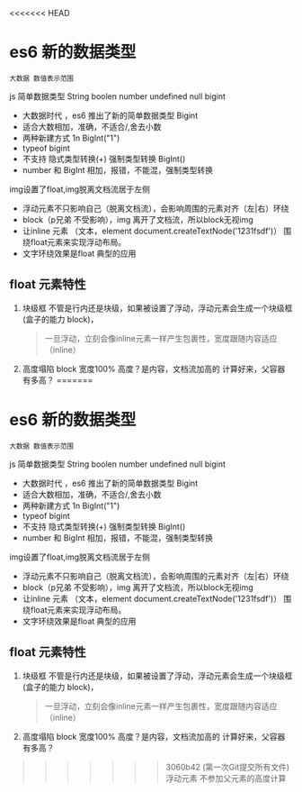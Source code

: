 <<<<<<< HEAD
<!--
 * @Author: ZYH
 * @Email: 1522302196@qq.com
 * @GiteeId: colincclala
 * @Date: 2022-04-26 15:24:36
 * @LastEditTime: 2022-04-26 16:45:49
 * @Description: 
 * 
-->
# es6 新的数据类型
    大数据 数值表示范围

js 简单数据类型
    String  boolen  number  undefined  null   bigint


- 大数据时代 ，es6 推出了新的简单数据类型  Bigint
- 适合大数相加，准确，不适合/,舍去小数
- 两种新建方式 1n BigInt("1")
- typeof bigint
- 不支持 隐式类型转换(+)   强制类型转换  BigInt()
- number 和 BigInt 相加，报错，不能混，强制类型转换


img设置了float,img脱离文档流居于左侧
- 浮动元素不只影响自己（脱离文档流），会影响周围的元素对齐（左|右）环绕
- block（p兄弟 不受影响），img 离开了文档流，所以block无视img
- 让inline 元素 （文本，element document.createTextNode('1231fsdf')） 围绕float元素来实现浮动布局。
- 文字环绕效果是float 典型的应用 




## float 元素特性

1. 块级框
    不管是行内还是块级，如果被设置了浮动，浮动元素会生成一个块级框(盒子的能力 block)，
    > 一旦浮动，立刻会像inline元素一样产生包裹性，宽度跟随内容适应（inline）

2. 高度塌陷
    block 宽度100%
    高度？是内容，文档流加高的   计算好来，父容器有多高？
=======
<!--
 * @Author: ZYH
 * @Email: 1522302196@qq.com
 * @GiteeId: colincclala
 * @Date: 2022-04-26 15:24:36
 * @LastEditTime: 2022-04-26 16:45:49
 * @Description: 
 * 
-->
# es6 新的数据类型
    大数据 数值表示范围

js 简单数据类型
    String  boolen  number  undefined  null   bigint


- 大数据时代 ，es6 推出了新的简单数据类型  Bigint
- 适合大数相加，准确，不适合/,舍去小数
- 两种新建方式 1n BigInt("1")
- typeof bigint
- 不支持 隐式类型转换(+)   强制类型转换  BigInt()
- number 和 BigInt 相加，报错，不能混，强制类型转换


img设置了float,img脱离文档流居于左侧
- 浮动元素不只影响自己（脱离文档流），会影响周围的元素对齐（左|右）环绕
- block（p兄弟 不受影响），img 离开了文档流，所以block无视img
- 让inline 元素 （文本，element document.createTextNode('1231fsdf')） 围绕float元素来实现浮动布局。
- 文字环绕效果是float 典型的应用 




## float 元素特性

1. 块级框
    不管是行内还是块级，如果被设置了浮动，浮动元素会生成一个块级框(盒子的能力 block)，
    > 一旦浮动，立刻会像inline元素一样产生包裹性，宽度跟随内容适应（inline）

2. 高度塌陷
    block 宽度100%
    高度？是内容，文档流加高的   计算好来，父容器有多高？
>>>>>>> 3060b42 (第一次Git提交所有文件)
    浮动元素  不参加父元素的高度计算